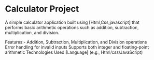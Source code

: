 
# Calculator Project
A simple calculator application built using [Html,Css,javascript] that performs basic arithmetic operations such as addition, subtraction, multiplication, and division.

Features:-
Addition, Subtraction, Multiplication, and Division operations
Error handling for invalid inputs
Supports both integer and floating-point arithmetic 
Technologies Used
[Language] (e.g., Html/css/JavaScript)



